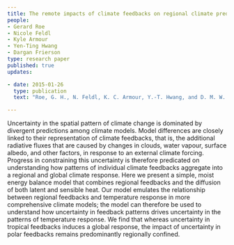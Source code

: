 ```yaml
---
title: The remote impacts of climate feedbacks on regional climate predictability
people:
- Gerard Roe 
- Nicole Feldl
- Kyle Armour
- Yen-Ting Hwang
- Dargan Frierson
type: research paper
published: true
updates:

- date: 2015-01-26
  type: publication
  text: "Roe, G. H., N. Feldl, K. C. Armour, Y.-T. Hwang, and D. M. W. Frierson (2015), The remote impacts of climate feedbacks on regional climate predictability, <i>Nature Geoscience</i>, 8, 135-139, [doi:10.1038/ngeo2346](https://doi.org/10.1038/ngeo2346)."

---
```


Uncertainty in the spatial pattern of climate change is dominated by divergent predictions among climate models. Model differences are closely linked to their representation of climate feedbacks, that is, the additional radiative fluxes that are caused by changes in clouds, water vapour, surface albedo, and other factors, in response to an external climate forcing. Progress in constraining this uncertainty is therefore predicated on understanding how patterns of individual climate feedbacks aggregate into a regional and global climate response. Here we present a simple, moist energy balance model that combines regional feedbacks and the diffusion of both latent and sensible heat. Our model emulates the relationship between regional feedbacks and temperature response in more comprehensive climate models; the model can therefore be used to understand how uncertainty in feedback patterns drives uncertainty in the patterns of temperature response. We find that whereas uncertainty in tropical feedbacks induces a global response, the impact of uncertainty in polar feedbacks remains predominantly regionally confined.

